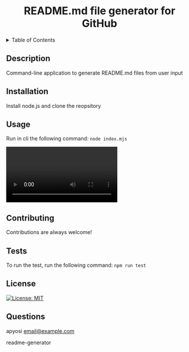 
<div align="center">
<h1 align="center">README.md file generator for GitHub</h1>
</div>
<details>
  <summary>Table of Contents</summary>
  <ol>
    <li><a href="#description">Description</a></li>
    <li><a href="#installation">Installation</a></li>
    <li><a href="#usage">Usage</a></li>
    <li><a href="#contributing">Contributing</a></li>
    <li><a href="#tests">Tests</a></li>
    <li><a href="#license">License</a></li>
    <li><a href="#questions">Questions</a></li>
  </ol>
</details>

## Description
Command-line application to generate README.md files from user input

## Installation
Install node.js and clone the reopsitory

## Usage
Run in cli the following command: ```node index.mjs```

<video src="[LINK](https://user-images.githubusercontent.com/107482495/220493536-cf465a32-d784-445f-84f0-54ad80e5b0b4.mp4)" controls="controls" style="max-width: 730px;">
</video>


## Contributing
Contributions are always welcome!

## Tests
To run the test, run the following command: ```npm run test```

## License
[![License: MIT](https://img.shields.io/badge/License-MIT-yellow.svg)](https://opensource.org/licenses/MIT)

## Questions
apyosi
email@example.com

readme-generator
